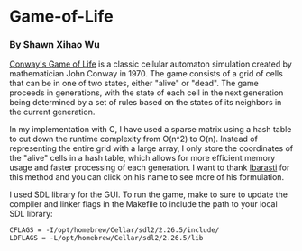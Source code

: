 # Game-of-Life
### By Shawn Xihao Wu

[Conway's Game of Life](https://en.wikipedia.org/wiki/Conway%27s_Game_of_Life) is a classic cellular automaton simulation created by mathematician John Conway in 1970. The game consists of a grid of cells that can be in one of two states, either "alive" or "dead". The game proceeds in generations, with the state of each cell in the next generation being determined by a set of rules based on the states of its neighbors in the current generation.

In my implementation with C, I have used a sparse matrix using a hash table to cut down the runtime complexity from O(n^2) to O(n). Instead of representing the entire grid with a large array, I only store the coordinates of the "alive" cells in a hash table, which allows for more efficient memory usage and faster processing of each generation. I want to thank [Ibarasti](https://lbarasti.com/post/game_of_life/) for this method and you can click on his name to see more of his formulation.

I used SDL library for the GUI. To run the game, make to sure to update the compiler and linker flags in the Makefile to include the path to your local SDL library:

```
CFLAGS = -I/opt/homebrew/Cellar/sdl2/2.26.5/include/
LDFLAGS = -L/opt/homebrew/Cellar/sdl2/2.26.5/lib
```